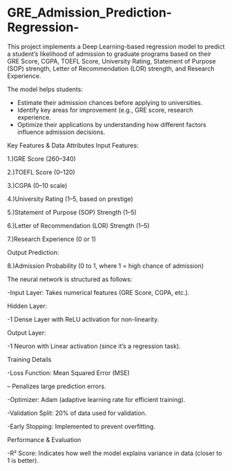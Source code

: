 # GRE_Admission_Prediction-Regression-
This project implements a Deep Learning-based regression model to predict a student’s likelihood of admission to graduate programs based on their GRE Score, CGPA, TOEFL Score, University Rating, Statement of Purpose (SOP) strength, Letter of Recommendation (LOR) strength, and Research Experience.

The model helps students:

- Estimate their admission chances before applying to universities.
- Identify key areas for improvement (e.g., GRE score, research experience.
- Optimize their applications by understanding how different factors influence admission decisions.    

Key Features & Data Attributes
Input Features:    
    
1.)GRE Score (260–340)

2.)TOEFL Score (0–120)

3.)CGPA (0–10 scale)

4.)University Rating (1–5, based on prestige)

5.)Statement of Purpose (SOP) Strength (1–5)

6.)Letter of Recommendation (LOR) Strength (1–5)

7.)Research Experience (0 or 1)

Output Prediction:

8.)Admission Probability (0 to 1, where 1 = high chance of admission)

The neural network is structured as follows:

-Input Layer: Takes numerical features (GRE Score, CGPA, etc.).

Hidden Layer:

-1 Dense Layer with ReLU activation for non-linearity.

Output Layer:

-1 Neuron with Linear activation (since it’s a regression task).

Training Details

-Loss Function: Mean Squared Error (MSE)

– Penalizes large prediction errors.

-Optimizer: Adam (adaptive learning rate for efficient training).

-Validation Split: 20% of data used for validation.

-Early Stopping: Implemented to prevent overfitting.

Performance & Evaluation

-R² Score: Indicates how well the model explains variance in data (closer to 1 is better).
